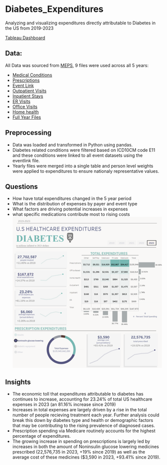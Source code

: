 # Diabetes_Expenditures
Analyzing and visualizing expenditures directly attributable to Diabetes in the US from 2019-2023 

[Tableau Dashboard](https://public.tableau.com/app/profile/carson.bruno/viz/diabetes_expenditure_dashboard/Dashboard1)
## Data:

All Data was sourced from [MEPS](https://meps.ahrq.gov/data_stats/download_data_files.jsp), 9 files were used across all 5 years:
- [Medical Conditions](https://meps.ahrq.gov/data_stats/download_data_files_results.jsp?cboDataYear=All&cboDataTypeY=1%2CHousehold+Full+Year+File&buttonYearandDataType=Search&cboPufNumber=All&SearchTitle=Medical+Conditions)
- [Prescriptions](https://meps.ahrq.gov/data_stats/download_data_files_results.jsp?cboDataYear=All&cboDataTypeY=2%2CHousehold+Event+File&buttonYearandDataType=Search&cboPufNumber=All&SearchTitle=Prescribed+Medicines)
- [Event Link](https://meps.ahrq.gov/data_stats/download_data_files_results.jsp?cboDataYear=All&cboDataTypeY=2%2CHousehold+Event+File&buttonYearandDataType=Search&cboPufNumber=All&SearchTitle=Appendix+to+MEPS)
- [Outpatient Visits](https://meps.ahrq.gov/data_stats/download_data_files_results.jsp?cboDataYear=All&cboDataTypeY=2%2CHousehold+Event+File&buttonYearandDataType=Search&cboPufNumber=All&SearchTitle=Outpatient+Visits)
- [Inpatient Stays](https://meps.ahrq.gov/data_stats/download_data_files_results.jsp?cboDataYear=All&cboDataTypeY=2%2CHousehold+Event+File&buttonYearandDataType=Search&cboPufNumber=All&SearchTitle=Hospital+Inpatient+Stays)
- [ER Visits](https://meps.ahrq.gov/data_stats/download_data_files_results.jsp?cboDataYear=All&cboDataTypeY=2%2CHousehold+Event+File&buttonYearandDataType=Search&cboPufNumber=All&SearchTitle=Emergency+Room+Visits)
- [Office Visits](https://meps.ahrq.gov/data_stats/download_data_files_results.jsp?cboDataYear=All&cboDataTypeY=2%2CHousehold+Event+File&buttonYearandDataType=Search&cboPufNumber=All&SearchTitle=Office-Based+Medical+Provider+Visits)
- [Home health](https://meps.ahrq.gov/data_stats/download_data_files_results.jsp?cboDataYear=All&cboDataTypeY=2%2CHousehold+Event+File&buttonYearandDataType=Search&cboPufNumber=All&SearchTitle=Home+Health)
- [Full Year Files](https://meps.ahrq.gov/data_stats/download_data_files_results.jsp?cboDataYear=All&cboDataTypeY=1%2CHousehold+Full+Year+File&buttonYearandDataType=Search&cboPufNumber=All&SearchTitle=Consolidated+Data)

## Preprocessing

- Data was loaded and transformed in Python using pandas.
- Diabetes related conditions were filtered based on ICD10CM code E11 and these conditions were linked to all event datasets using the eventlink file.
- Yearly files were merged into a single table and person level weights were applied to expenditures to ensure nationaly representative values.

## Questions

- How have total expenditures changed in the 5 year period
- What is the distribution of expenses by payer and event type
- What factors are driving potential increases in expenses
- what specific medications contribute most to rising costs
![screen](https://github.com/Carson-Bruno/Diabetes_Expenditures/blob/main/complete_dashboard.png)

## Insights
- The economic toll that expenditures attributable to diabetes has continues to increase, accounting for 23.24% of total US healthcare expenses in 2023 (an 81.16% increase since 2019)
- Increases in total expenses are largely driven by a rise in the total number of people recieving treatment each year. Further analysis could break this down by diabetes type and health or demographic factors that may be contributing to the rising prevalence of diagnosed cases.  
- Prescription spending via Medicare routinely accounts for the highest percentage of expenditures.
- The growing increase in spending on prescriptions is largely led by increases in both the amount of Noninsulin glucose lowering medicines prescribed (22,576,735 in 2023, +19% since 2019) as well as the average cost of these medicines ($3,590 in 2023, +93.41% since 2019).
